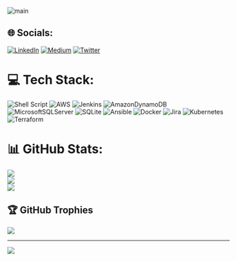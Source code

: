 ![main](https://i.ibb.co/nDWxHbL/download.png)


## 🌐 Socials:
[![LinkedIn](https://img.shields.io/badge/LinkedIn-%230077B5.svg?logo=linkedin&logoColor=white)](https://linkedin.com/in/bahadir-al) [![Medium](https://img.shields.io/badge/Medium-12100E?logo=medium&logoColor=white)](https://medium.com/@bahadiralsann) [![Twitter](https://img.shields.io/badge/Twitter-%231DA1F2.svg?logo=Twitter&logoColor=white)](https://twitter.com/bahadir_devops) 

# 💻 Tech Stack:
![Shell Script](https://img.shields.io/badge/shell_script-%23121011.svg?style=for-the-badge&logo=gnu-bash&logoColor=white) ![AWS](https://img.shields.io/badge/AWS-%23FF9900.svg?style=for-the-badge&logo=amazon-aws&logoColor=white) ![Jenkins](https://img.shields.io/badge/jenkins-%232C5263.svg?style=for-the-badge&logo=jenkins&logoColor=white) ![AmazonDynamoDB](https://img.shields.io/badge/Amazon%20DynamoDB-4053D6?style=for-the-badge&logo=Amazon%20DynamoDB&logoColor=white) ![MicrosoftSQLServer](https://img.shields.io/badge/Microsoft%20SQL%20Sever-CC2927?style=for-the-badge&logo=microsoft%20sql%20server&logoColor=white) ![SQLite](https://img.shields.io/badge/sqlite-%2307405e.svg?style=for-the-badge&logo=sqlite&logoColor=white) ![Ansible](https://img.shields.io/badge/ansible-%231A1918.svg?style=for-the-badge&logo=ansible&logoColor=white) ![Docker](https://img.shields.io/badge/docker-%230db7ed.svg?style=for-the-badge&logo=docker&logoColor=white) ![Jira](https://img.shields.io/badge/jira-%230A0FFF.svg?style=for-the-badge&logo=jira&logoColor=white) ![Kubernetes](https://img.shields.io/badge/kubernetes-%23326ce5.svg?style=for-the-badge&logo=kubernetes&logoColor=white) ![Terraform](https://img.shields.io/badge/terraform-%235835CC.svg?style=for-the-badge&logo=terraform&logoColor=white)
# 📊 GitHub Stats:
![](https://github-readme-stats.vercel.app/api?username=bahadiralsan&theme=dark&hide_border=false&include_all_commits=true&count_private=true)<br/>
![](https://github-readme-streak-stats.herokuapp.com/?user=bahadiralsan&theme=dark&hide_border=false)<br/>
![](https://github-readme-stats.vercel.app/api/top-langs/?username=bahadiralsan&theme=dark&hide_border=false&include_all_commits=true&count_private=true&layout=compact)

## 🏆 GitHub Trophies
![](https://github-profile-trophy.vercel.app/?username=bahadiralsan&theme=chalk&no-frame=false&no-bg=false&margin-w=4)

---
[![](https://visitcount.itsvg.in/api?id=bahadiralsan&icon=0&color=0)](https://visitcount.itsvg.in)

<!--
**bahadiralsan/bahadiralsan** is a ✨ _special_ ✨ repository because its `README.md` (this file) appears on your GitHub profile.
